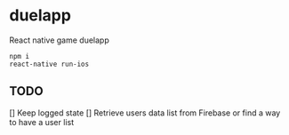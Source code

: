 # duelapp
React native game duelapp

```
npm i
react-native run-ios
```

## TODO
[] Keep logged state
[] Retrieve users data list from Firebase or find a way to have a user list
